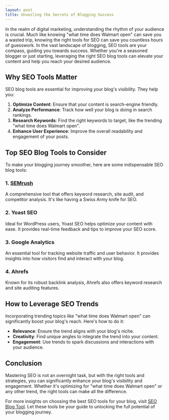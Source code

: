 ```yaml
---
layout: post
title: Unveiling the Secrets of Blogging Success
---
```



In the realm of digital marketing, understanding the rhythm of your audience is crucial. Much like knowing "what time does Walmart open" can save you a wasted trip, knowing the right tools for SEO can save you countless hours of guesswork. In the vast landscape of blogging, SEO tools are your compass, guiding you towards success. Whether you're a seasoned blogger or just starting, leveraging the right SEO blog tools can elevate your content and help you reach your desired audience.

## Why SEO Tools Matter

SEO blog tools are essential for improving your blog's visibility. They help you:

1. **Optimize Content**: Ensure that your content is search-engine friendly.
2. **Analyze Performance**: Track how well your blog is doing in search rankings.
3. **Research Keywords**: Find the right keywords to target, like the trending "what time does Walmart open".
4. **Enhance User Experience**: Improve the overall readability and engagement of your posts.

## Top SEO Blog Tools to Consider

To make your blogging journey smoother, here are some indispensable SEO blog tools:

### 1. [SEMrush](https://seoblogtool.com/)

A comprehensive tool that offers keyword research, site audit, and competitor analysis. It's like having a Swiss Army knife for SEO.

### 2. Yoast SEO

Ideal for WordPress users, Yoast SEO helps optimize your content with ease. It provides real-time feedback and tips to improve your SEO score.

### 3. Google Analytics

An essential tool for tracking website traffic and user behavior. It provides insights into how visitors find and interact with your blog.

### 4. Ahrefs

Known for its robust backlink analysis, Ahrefs also offers keyword research and site auditing features.

## How to Leverage SEO Trends

Incorporating trending topics like "what time does Walmart open" can significantly boost your blog's reach. Here's how to do it:

- **Relevance**: Ensure the trend aligns with your blog's niche.
- **Creativity**: Find unique angles to integrate the trend into your content.
- **Engagement**: Use trends to spark discussions and interactions with your audience.

## Conclusion

Mastering SEO is not an overnight task, but with the right tools and strategies, you can significantly enhance your blog's visibility and engagement. Whether it's optimizing for "what time does Walmart open" or any other trend, the right tools can make all the difference. 

For more insights on choosing the best SEO tools for your blog, visit [SEO Blog Tool](https://seoblogtool.com/). Let these tools be your guide to unlocking the full potential of your blogging journey.